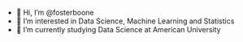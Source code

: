 - 👋 Hi, I’m @fosterboone
- 👀 I’m interested in Data Science, Machine Learning and Statistics
- 🌱 I’m currently studying Data Science at American University

<!---
fosterboone/fosterboone is a ✨ special ✨ repository because its `README.md` (this file) appears on your GitHub profile.
You can click the Preview link to take a look at your changes.
--->
